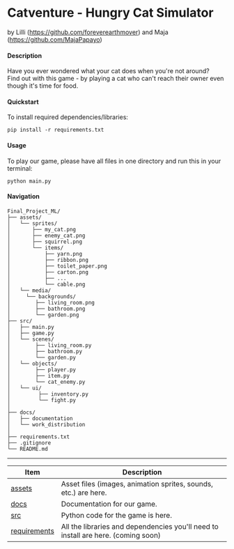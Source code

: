 # Catventure - Hungry Cat Simulator 
by Lilli (https://github.com/foreverearthmover) and Maja (https://github.com/MajaPapayo)

#### Description
Have you ever wondered what your cat does when you're not around?  
Find out with this game - by playing a cat who can't reach their owner even though it's time for food.  

#### Quickstart
To install required dependencies/libraries:

    pip install -r requirements.txt


#### Usage
To play our game, please have all files in one directory and run this in your terminal:

    python main.py

#### Navigation

```
Final_Project_ML/
├── assets/
│   └── sprites/
│       ├── my_cat.png
│       ├── enemy_cat.png
│       ├── squirrel.png
│       └── items/
│           ├── yarn.png
│           ├── ribbon.png
│           ├── toilet_paper.png
│           ├── carton.png
│           ├── ...
│           └── cable.png
│   └── media/
│     └── backgrounds/
│        ├── living_room.png
│        ├── bathroom.png
│        └── garden.png
├── src/
│   ├── main.py
│   ├── game.py
│   └── scenes/
│        ├── living_room.py
│        ├── bathroom.py
│        └── garden.py
│   └── objects/
│        ├── player.py
│        ├── item.py
│        └── cat_enemy.py
│   └── ui/
│         ├── inventory.py
│         └── fight.py
│
├── docs/
│   ├── documentation
│   └── work_distribution
│
├── requirements.txt
├── .gitignore
└── README.md
```
---
  
| Item                               | Description                                                                       |
|------------------------------------|-----------------------------------------------------------------------------------|
| [assets](./assets)                 | Asset files (images, animation sprites, sounds, etc.) are here.                   |
| [docs](./docs)                     | Documentation for our game.                                                       |
| [src](./src)                       | Python code for the game is here.                                                 |  
| [requirements](./requirements.txt) | All the libraries and dependencies you'll need to install are here. (coming soon) |
